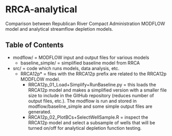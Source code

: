 # RRCA-analytical
Comparison between Republican River Compact Administration MODFLOW model and analytical streamflow depletion models.

## Table of Contents

 - modflow/ = MODFLOW input and output files for various models
    - baseline_simple/ = simplified baseline model from RRCA
 - src/ = code which runs models, data analysis, etc.
    - RRCA12p* = files with the RRCA12p prefix are related to the RRCA12p MODFLOW model.
        - RRCA12p_01_Load+Simplify+RunBaseline.py = this loads the RRCA12p model and makes a simplified version 
            with a smaller file size to include in the GitHub repository (reduces number of output files, etc.).
            The modflow is run and stored in modflow/baseline_simple and some simple output files are generated.
        - RRCA12p_02_PlotBCs+SelectWellSample.R = inspect the RRCA12p model and select a subsample of wells 
            that will be turned on/off for analytical depletion function testing.
        
       

